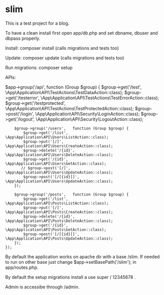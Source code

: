 # slim
 
This is a test project for a blog.

To have a clean install first open app/db.php and set dbname, dbuser and dbpass properly. 

Install:
	composer install
	(calls migrations and tests too)

Update:
	composer update
	(calls migrations and tests too)

Run migrations:
	composer setup
	
APIs:

 $app->group('/api', function (Group $group) {
        $group->get('/test', \App\Application\API\TestActions\TestDataAction::class);
        $group->get('/testerror', \App\Application\API\TestActions\TestErrorAction::class);
        $group->get('/testprotected', \App\Application\API\TestActions\TestProtectedAction::class);
        $group->post('/login', \App\Application\API\Security\LoginAction::class);
        $group->get('/logout', \App\Application\API\Security\LogoutAction::class);
        
        $group->group('/users',   function (Group $group) {
            $group->get('/list', \App\Application\API\Users\ListAction::class);
            $group->put('[/]', \App\Application\API\Users\CreateAction::class);
            $group->delete('/{id}', \App\Application\API\Users\DeleteAction::class);
            $group->get('/{id}', \App\Application\API\Users\GetAction::class);
           // $group->post('[/]', \App\Application\API\Users\UpdateAction::class);
            $group->post('[/[{id}]]', \App\Application\API\Users\UpdateAction::class);
        });
        
        $group->group('/posts',   function (Group $group) {
            $group->get('/list', \App\Application\API\Posts\ListAction::class);
            $group->put('[/]', \App\Application\API\Posts\CreateAction::class);
            $group->delete('/{id}', \App\Application\API\Posts\DeleteAction::class);
            $group->get('/{id}', \App\Application\API\Posts\GetAction::class);
            $group->post('[/[{id}]]', \App\Application\API\Posts\UpdateAction::class);
        });
    });

By default the application works on apache dir with a base /slim. If needed to run on other base just change $app->setBasePath('/slim'); in app/routes.php.

By default the setup migrations install a use super / 12345678 .

Admin is accessibe through /admin.